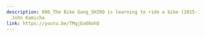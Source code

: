 ```yaml
---
description: 006_The Bike Gang_SHIRO is learning to ride a bike (2015-18) - with
  John Kamicha
link: https://youtu.be/TMqjEoO8ohQ
---
```

